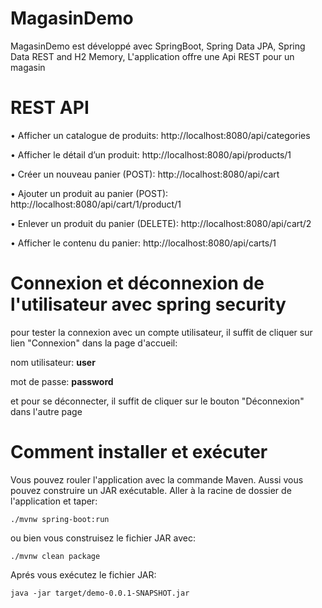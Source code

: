 # MagasinDemo
MagasinDemo est développé avec SpringBoot, Spring Data JPA, Spring Data REST and H2 Memory,
L'application offre une Api REST pour un magasin

# REST API
• Afficher un catalogue de produits: http://localhost:8080/api/categories

• Afficher le détail d’un produit: http://localhost:8080/api/products/1

• Créer un nouveau panier (POST): http://localhost:8080/api/cart

• Ajouter un produit au panier (POST): http://localhost:8080/api/cart/1/product/1

• Enlever un produit du panier (DELETE): http://localhost:8080/api/cart/2

• Afficher le contenu du panier: http://localhost:8080/api/carts/1

# Connexion et déconnexion de l'utilisateur avec spring security
pour tester la connexion avec un compte utilisateur, il suffit de cliquer sur lien "Connexion" dans la page d'accueil:

nom utilisateur: **user**

mot de passe: **password**

et pour se déconnecter, il suffit de cliquer sur le bouton "Déconnexion" dans l'autre page


# Comment installer et exécuter
Vous pouvez rouler l'application avec la commande Maven. Aussi vous pouvez construire un JAR exécutable.
Aller à la racine de dossier de l'application et taper:

`./mvnw spring-boot:run`

ou bien vous construisez le fichier JAR avec:

`./mvnw clean package`

Aprés vous exécutez le fichier JAR:

`java -jar target/demo-0.0.1-SNAPSHOT.jar`
